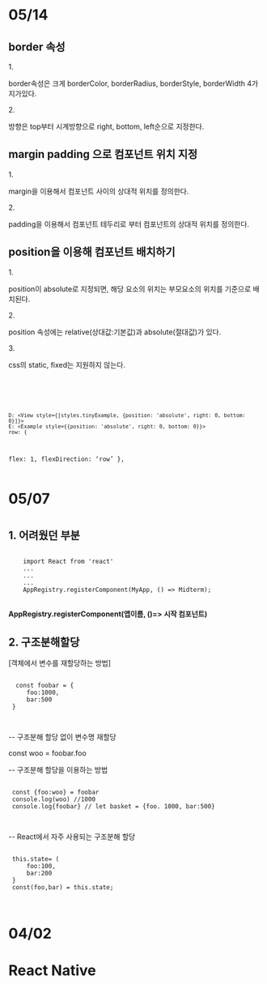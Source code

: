 <h1>05/14</h1>

<h2>border 속성</h2>
1. <p>border속성은 크게 borderColor, borderRadius, borderStyle, borderWidth 4가지가있다.</p>
2. <p>방향은 top부터 시계방향으로 right, bottom,	left순으로 지정한다.

<h2>margin padding 으로 컴포넌트 위치 지정</h2>
1. <p>margin을 이용해서 컴포넌트 사이의 상대적 위치를 정의한다.</p>
2. <p>padding을 이용해서 컴포넌트 테두리로 부터 컴포넌트의 상대적 위치를 정의한다.</p> 

<h2>position을 이용해 컴포넌트 배치하기</h2>
1. <p>position이 absolute로 지정되면,	해당 요소의 위치는 부모요소의 위치를 기준으로 배
치된다.</p>
2. <p>position 속성에는 relative(상대값:기본값)과 absolute(절대값)가 있다.</p>
3. <p>css의 static, fixed는 지원하지 않는다.</p><br>
<pre>
<code>

~~~A, B, C: <View style={styles.row}>
D: <View style={[styles.tinyExample, {position: 'absolute', right: 0, bottom: 0}]}>
E: <Example style={{position: 'absolute', right: 0, bottom: 0}}>
row: {
~~~
flex: 1,
flexDirection: ‘row’
},
</code>
</pre>

<h1>05/07<h1>
<h2>1. 어려웠던 부분</h2>
<pre>
<code>
    import React from 'react'
    ...
    ...
    ...
    AppRegistry.registerComponent(MyApp, () => Midterm);
</code>
</pre>
 <b>AppRegistry.registerComponent(앱이름, ()=> 시작 컴포넌트)</b>
 <h2>2. 구조분해할당</h2>
 [객체에서 변수를 재할당하는 방법]
<pre>
<code>
  const foobar = {
     foo:1000,
     bar:500
 }
 </pre>
</code>
-- 구조분해 할당 없이 변수명 재할당

 const woo = foobar.foo

-- 구조분해 할당을 이용하는 방법

<pre>
<code>
 const {foo:woo} = foobar
 console.log(woo) //1000
 console.log{foobar} // let basket = {foo. 1000, bar:500}
</pre>
</code>
-- React에서 자주 사용되는 구조분해 할당
<pre>
<code>
 this.state= (
     foo:100,
     bar:200
 }
 const(foo,bar) = this.state;
</pre>
</code>
<h1>04/02<h1>

React Native

